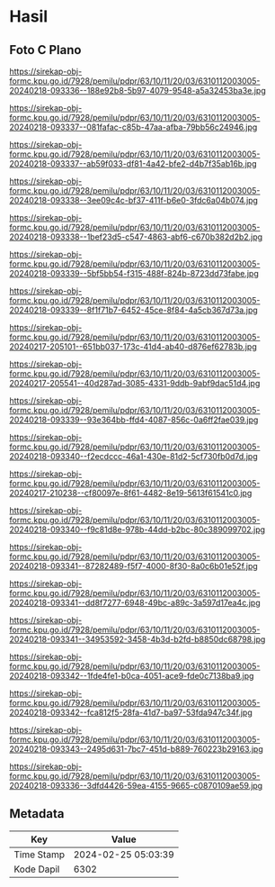 # Hasil

## Foto C Plano

https://sirekap-obj-formc.kpu.go.id/7928/pemilu/pdpr/63/10/11/20/03/6310112003005-20240218-093336--188e92b8-5b97-4079-9548-a5a32453ba3e.jpg

https://sirekap-obj-formc.kpu.go.id/7928/pemilu/pdpr/63/10/11/20/03/6310112003005-20240218-093337--081fafac-c85b-47aa-afba-79bb56c24946.jpg

https://sirekap-obj-formc.kpu.go.id/7928/pemilu/pdpr/63/10/11/20/03/6310112003005-20240218-093337--ab59f033-df81-4a42-bfe2-d4b7f35ab16b.jpg

https://sirekap-obj-formc.kpu.go.id/7928/pemilu/pdpr/63/10/11/20/03/6310112003005-20240218-093338--3ee09c4c-bf37-411f-b6e0-3fdc6a04b074.jpg

https://sirekap-obj-formc.kpu.go.id/7928/pemilu/pdpr/63/10/11/20/03/6310112003005-20240218-093338--1bef23d5-c547-4863-abf6-c670b382d2b2.jpg

https://sirekap-obj-formc.kpu.go.id/7928/pemilu/pdpr/63/10/11/20/03/6310112003005-20240218-093339--5bf5bb54-f315-488f-824b-8723dd73fabe.jpg

https://sirekap-obj-formc.kpu.go.id/7928/pemilu/pdpr/63/10/11/20/03/6310112003005-20240218-093339--8f1f71b7-6452-45ce-8f84-4a5cb367d73a.jpg

https://sirekap-obj-formc.kpu.go.id/7928/pemilu/pdpr/63/10/11/20/03/6310112003005-20240217-205101--651bb037-173c-41d4-ab40-d876ef62783b.jpg

https://sirekap-obj-formc.kpu.go.id/7928/pemilu/pdpr/63/10/11/20/03/6310112003005-20240217-205541--40d287ad-3085-4331-9ddb-9abf9dac51d4.jpg

https://sirekap-obj-formc.kpu.go.id/7928/pemilu/pdpr/63/10/11/20/03/6310112003005-20240218-093339--93e364bb-ffd4-4087-856c-0a6ff2fae039.jpg

https://sirekap-obj-formc.kpu.go.id/7928/pemilu/pdpr/63/10/11/20/03/6310112003005-20240218-093340--f2ecdccc-46a1-430e-81d2-5cf730fb0d7d.jpg

https://sirekap-obj-formc.kpu.go.id/7928/pemilu/pdpr/63/10/11/20/03/6310112003005-20240217-210238--cf80097e-8f61-4482-8e19-5613f61541c0.jpg

https://sirekap-obj-formc.kpu.go.id/7928/pemilu/pdpr/63/10/11/20/03/6310112003005-20240218-093340--f9c81d8e-978b-44dd-b2bc-80c389099702.jpg

https://sirekap-obj-formc.kpu.go.id/7928/pemilu/pdpr/63/10/11/20/03/6310112003005-20240218-093341--87282489-f5f7-4000-8f30-8a0c6b01e52f.jpg

https://sirekap-obj-formc.kpu.go.id/7928/pemilu/pdpr/63/10/11/20/03/6310112003005-20240218-093341--dd8f7277-6948-49bc-a89c-3a597d17ea4c.jpg

https://sirekap-obj-formc.kpu.go.id/7928/pemilu/pdpr/63/10/11/20/03/6310112003005-20240218-093341--34953592-3458-4b3d-b2fd-b8850dc68798.jpg

https://sirekap-obj-formc.kpu.go.id/7928/pemilu/pdpr/63/10/11/20/03/6310112003005-20240218-093342--1fde4fe1-b0ca-4051-ace9-fde0c7138ba9.jpg

https://sirekap-obj-formc.kpu.go.id/7928/pemilu/pdpr/63/10/11/20/03/6310112003005-20240218-093342--fca812f5-28fa-41d7-ba97-53fda947c34f.jpg

https://sirekap-obj-formc.kpu.go.id/7928/pemilu/pdpr/63/10/11/20/03/6310112003005-20240218-093343--2495d631-7bc7-451d-b889-760223b29163.jpg

https://sirekap-obj-formc.kpu.go.id/7928/pemilu/pdpr/63/10/11/20/03/6310112003005-20240218-093336--3dfd4426-59ea-4155-9665-c0870109ae59.jpg


## Metadata

| Key        | Value               |
| ---------- | ------------------- |
| Time Stamp | 2024-02-25 05:03:39 |
| Kode Dapil | 6302                |



